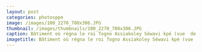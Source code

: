 ```yaml
---
layout: post
categories: photosppe
image: /images/100_2270_700x306.JPG
thumbnail: /images/thumbnails/100_2270_700x306.JPG
caption: Bâtiment où régna le roi Togno Assiakoley Séwavi kpé (vue  de la cour). Apéto Homé où se tient la quasi totalité des manifestations de réjouissance ou de malheur (notamment les funérailles des enfants du pays). C’est également ici que viennent se reccueillir auprès des aïeuls les populations « Guins » du Ghana, Bénin et parfois du Nigéria dont sont issus les habitants de Porto Seguro dans leur quasi majorité.](/images/100_2270_700x306.JPG "Bâtiment où régna le roi Togno Assiakoley Séwavi kpé (vue  de la cour).
imagetitle: Bâtiment où régna le roi Togno Assiakoley Séwavi kpé (vue  de la cour).
---
```

